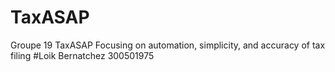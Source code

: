 # TaxASAP
Groupe 19
TaxASAP
Focusing on automation, simplicity, and accuracy of tax filing
#Loik Bernatchez 300501975
